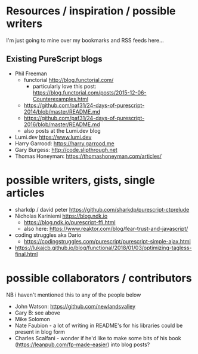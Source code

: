 # Resources / inspiration / possible writers

I'm just going to mine over my bookmarks and RSS feeds here...

## Existing PureScript blogs

* Phil Freeman 
  * functorial http://blog.functorial.com/
    * particularly love this post: https://blog.functorial.com/posts/2015-12-06-Counterexamples.html
  * https://github.com/paf31/24-days-of-purescript-2014/blob/master/README.md
  * https://github.com/paf31/24-days-of-purescript-2016/blob/master/README.md
  * also posts at the Lumi.dev blog
* Lumi.dev https://www.lumi.dev
* Harry Garrood: https://harry.garrood.me
* Gary Burgess: http://code.slipthrough.net
* Thomas Honeyman: https://thomashoneyman.com/articles/


# possible writers, gists, single articles 

* sharkdp / david peter https://github.com/sharkdp/purescript-ctprelude
* Nicholas Kariniemi https://blog.ndk.io
  * https://blog.ndk.io/purescript-ffi.html
  * also here: https://www.reaktor.com/blog/fear-trust-and-javascript/
* coding struggles aka Dario
  * https://codingstruggles.com/purescript/purescript-simple-ajax.html
* https://lukajcb.github.io/blog/functional/2018/01/03/optimizing-tagless-final.html
  

# possible collaborators / contributors

NB i haven't mentioned this to any of the people below

* John Watson: https://github.com/newlandsvalley
* Gary B: see above
* Mike Solomon
* Nate Faubion - a lot of writing in README's for his libraries could be present in blog form
* Charles Scalfani - wonder if he'd like to make some bits of his book (https://leanpub.com/fp-made-easier) into blog posts? 